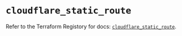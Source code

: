 # `cloudflare_static_route`

Refer to the Terraform Registory for docs: [`cloudflare_static_route`](https://www.terraform.io/docs/providers/cloudflare/r/static_route).
